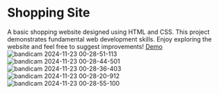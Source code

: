 # Shopping Site
A basic shopping website designed using HTML and CSS. This project demonstrates fundamental web development skills.
Enjoy exploring the website and feel free to suggest improvements!
[Demo](https://parniankarimian.github.io/Kumo-Online-Shop/)
![bandicam 2024-11-23 00-28-51-113](https://github.com/user-attachments/assets/a9fbcd85-773d-4622-ad36-5a8b3ec50167)
![bandicam 2024-11-23 00-28-44-501](https://github.com/user-attachments/assets/d2a570e5-3448-4e32-a4d3-0fede1969c3f)
![bandicam 2024-11-23 00-28-36-403](https://github.com/user-attachments/assets/7888ac48-a1b7-4667-bb82-465a6b891d0f)
![bandicam 2024-11-23 00-28-20-912](https://github.com/user-attachments/assets/3c2b665a-7992-4dd4-9fd7-6713c828b430)
![bandicam 2024-11-23 00-28-55-100](https://github.com/user-attachments/assets/80d895bc-2156-4914-b427-f51d130276ec)
